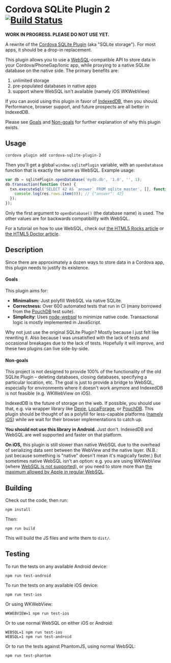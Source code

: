 Cordova SQLite Plugin 2 [![Build Status](https://travis-ci.org/nolanlawson/sqlite-plugin-2.svg?branch=master)](https://travis-ci.org/nolanlawson/sqlite-plugin-2)
=====

**WORK IN PROGRESS. PLEASE DO NOT USE YET.**

A rewrite of the [Cordova SQLite Plugin](https://github.com/litehelpers/Cordova-sqlite-storage) (aka "SQLite storage"). For most apps, it should be a drop-in replacement.

This plugin allows you to use a [WebSQL](http://www.w3.org/TR/webdatabase/)-compatible API to store data
in your Cordova/PhoneGap/Ionic app, while proxying to a native SQLite database on the native side. The primary
benefits are:

1. unlimited storage
2. pre-populated databases in native apps
3. support where WebSQL isn't available (namely iOS WKWebView)

If you can avoid using this plugin in favor of [IndexedDB](http://w3c.github.io/IndexedDB/), then you should.
Performance, browser support, and future prospects are all better in IndexedDB.

Please see [Goals](#goals) and [Non-goals](#non-goals) for further explanation of why this plugin exists.

Usage
----

    cordova plugin add cordova-sqlite-plugin-2

Then you'll get a global `window.sqlitePlugin` variable, with an `openDatabase` function
that is exactly the same as WebSQL. Example usage:

```js
var db = sqlitePlugin.openDatabase('mydb.db', '1.0', '', 1);
db.transaction(function (txn) {
  txn.executeSql('SELECT 42 AS `answer` FROM sqlite_master', [], function (tx, res) {
    console.log(res.rows.item(0)); // {"answer": 42}
  });
});
```

Only the first argument to `openDatabase()` (the database name) is used.
The other values are for backwards compatibility with WebSQL.

For a tutorial on how to use WebSQL, check out [the HTML5 Rocks article](http://www.html5rocks.com/en/tutorials/webdatabase/todo/) or [the HTML5 Doctor article](http://html5doctor.com/introducing-web-sql-databases/).

Description
---

Since there are approximately a dozen ways to store data in a Cordova app, this plugin
needs to justify its existence.

#### Goals

This plugin aims for:

- **Minimalism:** Just polyfill WebSQL via native SQLite.
- **Correctness:** Over 600 automated tests that run in CI (many borrowed from the [PouchDB](http://pouchdb.com/) test suite).
- **Simplicity**: Uses [node-websql](https://github.com/nolanlawson/node-websql) to minimize native code. Transactional logic is mostly implemented in JavaScript.

Why not just use the original SQLite Plugin? Mostly because I just felt like rewriting it.
Also because I was unsatisfied with the lack of tests and occasional breakages due to the lack of tests. Hopefully
it will improve, and these two plugins can live side-by-side.

#### Non-goals

This project is not designed to provide 100% of the functionality of the old SQLite Plugin – deleting databases, closing databases, specifying a particular location, etc. The goal is just to provide a bridge to WebSQL, especially for environments where it doesn't work anymore and IndexedDB is not feasible (e.g. WKWebView on iOS).

IndexedDB is the future of storage on the web. If possible, you should use that, e.g. via wrapper library like [Dexie](http://dexie.org/), [LocalForage](http://mozilla.github.io/localForage/), or [PouchDB](http://pouchdb.com/). This plugin should be thought of as a polyfill for less-capable platforms ([namely iOS](http://www.raymondcamden.com/2014/09/25/IndexedDB-on-iOS-8-Broken-Bad/)) while we wait for their browser implementations to catch up.

**You should not use this library in Android.** Just don't. IndexedDB and WebSQL are well supported and faster on that platform.

**On iOS,** this plugin is still slower than native WebSQL due to the overhead of serializing data sent between the WebView and the native layer. (N.B.: just because something is "native" doesn't mean it's magically faster.) But sometimes native WebSQL isn't an option: e.g. you are using WKWebView (where [WebSQL is not supported](https://bugs.webkit.org/show_bug.cgi?id=137760)), or you need to store more than [the maximum allowed by Apple in regular WebSQL](https://pouchdb.com/errors.html#not_enough_space).

Building
---

Check out the code, then run:

    npm install

Then:

    npm run build

This will build the JS files and write them to `dist/`.

Testing
----

To run the tests on any available Android device:

    npm run test-android

To run the tests on any available iOS device:

    npm run test-ios

Or using WKWebView:

    WKWEBVIEW=1 npm run test-ios

Or to use normal WebSQL on either iOS or Android:

    WEBSQL=1 npm run test-ios
    WEBSQL=1 npm run test-android

Or to run the tests against PhantomJS, using normal WebSQL:

    npm run test-phantom
